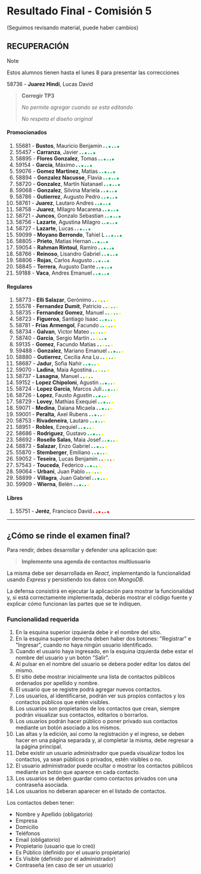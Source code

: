 # Resultado Final - Comisión 5
(Seguimos revisando material, puede haber cambios)

## RECUPERACIÓN
> [!NOTE]
> Estos alumnos tienen hasta el lunes 8 para presentar las correcciones
>
58736 - **Juarez Hindi**, Lucas David           
> **Corregir TP3**
>
> *No permite agregar cuando se esta editando*
>
> *No respeta el diseño original*
>


#### Promocionados
1. 55681 - **Bustos**, Mauricio Benjamin             <img src="./material/verde.png" width="3" height="3"> <img src="./material/verde.png" width="3" height="3"> <img src="./material/verde.png" width="5" height="5"> <img src="./material/verde.png" width="3" height="3"> <img src="./material/verde.png" width="3" height="3"> <img src="./material/verde.png" width="5" height="5">
1. 55457 - **Carranza**, Javier                      <img src="./material/verde.png" width="3" height="3"> <img src="./material/verde.png" width="3" height="3"> <img src="./material/verde.png" width="5" height="5"> <img src="./material/verde.png" width="3" height="3"> <img src="./material/verde.png" width="3" height="3"> <img src="./material/verde.png" width="5" height="5">
1. 58895 - **Flores Gonzalez**, Tomas                <img src="./material/verde.png" width="3" height="3"> <img src="./material/verde.png" width="3" height="3"> <img src="./material/verde.png" width="5" height="5"> <img src="./material/verde.png" width="3" height="3"> <img src="./material/verde.png" width="3" height="3"> <img src="./material/verde.png" width="5" height="5">
1. 59154 - **Garcia**, Máximo                        <img src="./material/verde.png" width="3" height="3"> <img src="./material/verde.png" width="3" height="3"> <img src="./material/verde.png" width="5" height="5"> <img src="./material/verde.png" width="3" height="3"> <img src="./material/verde.png" width="3" height="3"> <img src="./material/verde.png" width="5" height="5">
1. 59076 - **Gomez Martinez**, Matias                <img src="./material/verde.png" width="3" height="3"> <img src="./material/verde.png" width="3" height="3"> <img src="./material/verde.png" width="5" height="5"> <img src="./material/verde.png" width="3" height="3"> <img src="./material/verde.png" width="3" height="3"> <img src="./material/verde.png" width="5" height="5">
1. 58894 - **Gonzalez Nacusse**, Flavia              <img src="./material/verde.png" width="3" height="3"> <img src="./material/verde.png" width="3" height="3"> <img src="./material/verde.png" width="5" height="5"> <img src="./material/verde.png" width="3" height="3"> <img src="./material/verde.png" width="3" height="3"> <img src="./material/verde.png" width="5" height="5">
1. 58720 - **Gonzalez**, Martín Natanael             <img src="./material/verde.png" width="3" height="3"> <img src="./material/verde.png" width="3" height="3"> <img src="./material/verde.png" width="5" height="5"> <img src="./material/verde.png" width="3" height="3"> <img src="./material/verde.png" width="3" height="3"> <img src="./material/verde.png" width="5" height="5">
1. 59068 - **Gonzalez**, Silvina Mariela             <img src="./material/verde.png" width="3" height="3"> <img src="./material/verde.png" width="3" height="3"> <img src="./material/verde.png" width="5" height="5"> <img src="./material/verde.png" width="3" height="3"> <img src="./material/verde.png" width="3" height="3"> <img src="./material/verde.png" width="5" height="5">
1. 58786 - **Gutierrez**, Augusto Pedro              <img src="./material/verde.png" width="3" height="3"> <img src="./material/verde.png" width="3" height="3"> <img src="./material/verde.png" width="5" height="5"> <img src="./material/verde.png" width="3" height="3"> <img src="./material/verde.png" width="3" height="3"> <img src="./material/verde.png" width="5" height="5">
1. 58761 - **Juarez**, Lautaro Andres                <img src="./material/verde.png" width="3" height="3"> <img src="./material/verde.png" width="3" height="3"> <img src="./material/verde.png" width="5" height="5"> <img src="./material/verde.png" width="3" height="3"> <img src="./material/verde.png" width="3" height="3"> <img src="./material/verde.png" width="5" height="5">
1. 58758 - **Juarez**, Milagro Macarena              <img src="./material/verde.png" width="3" height="3"> <img src="./material/verde.png" width="3" height="3"> <img src="./material/verde.png" width="5" height="5"> <img src="./material/verde.png" width="3" height="3"> <img src="./material/verde.png" width="3" height="3"> <img src="./material/verde.png" width="5" height="5">
1. 58721 - **Juncos**, Gonzalo Sebastian             <img src="./material/verde.png" width="3" height="3"> <img src="./material/verde.png" width="3" height="3"> <img src="./material/verde.png" width="5" height="5"> <img src="./material/verde.png" width="3" height="3"> <img src="./material/verde.png" width="3" height="3"> <img src="./material/verde.png" width="5" height="5">
1. 58756 - **Lazarte**, Agustina Milagro             <img src="./material/verde.png" width="3" height="3"> <img src="./material/verde.png" width="3" height="3"> <img src="./material/verde.png" width="5" height="5"> <img src="./material/verde.png" width="3" height="3"> <img src="./material/verde.png" width="3" height="3"> <img src="./material/verde.png" width="5" height="5">
1. 58727 - **Lazarte**, Lucas                        <img src="./material/verde.png" width="3" height="3"> <img src="./material/verde.png" width="3" height="3"> <img src="./material/verde.png" width="5" height="5"> <img src="./material/verde.png" width="3" height="3"> <img src="./material/verde.png" width="3" height="3"> <img src="./material/verde.png" width="5" height="5">
1. 59099 - **Moyano Berrondo**, Tahiel L             <img src="./material/verde.png" width="3" height="3"> <img src="./material/verde.png" width="3" height="3"> <img src="./material/verde.png" width="5" height="5"> <img src="./material/verde.png" width="3" height="3"> <img src="./material/verde.png" width="3" height="3"> <img src="./material/verde.png" width="5" height="5">
1. 58805 - **Prieto**, Matias Hernan                 <img src="./material/verde.png" width="3" height="3"> <img src="./material/verde.png" width="3" height="3"> <img src="./material/verde.png" width="5" height="5"> <img src="./material/verde.png" width="3" height="3"> <img src="./material/verde.png" width="3" height="3"> <img src="./material/verde.png" width="5" height="5">
1. 59054 - **Rahman Rintoul**, Ramiro                <img src="./material/verde.png" width="3" height="3"> <img src="./material/verde.png" width="3" height="3"> <img src="./material/verde.png" width="5" height="5"> <img src="./material/verde.png" width="3" height="3"> <img src="./material/verde.png" width="3" height="3"> <img src="./material/verde.png" width="5" height="5">
1. 58766 - **Reinoso**, Lisandro Gabriel             <img src="./material/verde.png" width="3" height="3"> <img src="./material/verde.png" width="3" height="3"> <img src="./material/verde.png" width="5" height="5"> <img src="./material/verde.png" width="3" height="3"> <img src="./material/verde.png" width="3" height="3"> <img src="./material/verde.png" width="5" height="5">
1. 58806 - **Rojas**, Carlos Augusto                 <img src="./material/verde.png" width="3" height="3"> <img src="./material/verde.png" width="3" height="3"> <img src="./material/verde.png" width="5" height="5"> <img src="./material/verde.png" width="3" height="3"> <img src="./material/verde.png" width="3" height="3"> <img src="./material/verde.png" width="5" height="5">
1. 58845 - **Terrera**, Augusto Dante                <img src="./material/verde.png" width="3" height="3"> <img src="./material/verde.png" width="3" height="3"> <img src="./material/verde.png" width="5" height="5"> <img src="./material/verde.png" width="3" height="3"> <img src="./material/verde.png" width="3" height="3"> <img src="./material/verde.png" width="5" height="5">
1. 59188 - **Vaca**, Andres Emanuel                  <img src="./material/verde.png" width="3" height="3"> <img src="./material/verde.png" width="3" height="3"> <img src="./material/verde.png" width="5" height="5"> <img src="./material/verde.png" width="3" height="3"> <img src="./material/verde.png" width="3" height="3"> <img src="./material/verde.png" width="5" height="5">

#### Regulares
1. 58773 - **Elli Salazar**, Gerónimo                <img src="./material/verde.png" width="3" height="3"> <img src="./material/verde.png" width="3" height="3"> <img src="./material/amarillo.png" width="5" height="5"> <img src="./material/verde.png" width="3" height="3"> <img src="./material/verde.png" width="3" height="3"> <img src="./material/amarillo.png" width="5" height="5">
1. 55578 - **Fernandez Dumit**, Patricio             <img src="./material/verde.png" width="3" height="3"> <img src="./material/verde.png" width="3" height="3"> <img src="./material/amarillo.png" width="5" height="5"> <img src="./material/verde.png" width="3" height="3"> <img src="./material/verde.png" width="3" height="3"> <img src="./material/amarillo.png" width="5" height="5">
1. 58735 - **Fernandez Gomez**, Manuel               <img src="./material/verde.png" width="3" height="3"> <img src="./material/verde.png" width="3" height="3"> <img src="./material/amarillo.png" width="5" height="5"> <img src="./material/verde.png" width="3" height="3"> <img src="./material/verde.png" width="3" height="3"> <img src="./material/amarillo.png" width="5" height="5">
1. 58723 - **Figueroa**, Santiago Isaac              <img src="./material/verde.png" width="3" height="3"> <img src="./material/verde.png" width="3" height="3"> <img src="./material/verde.png" width="5" height="5"> <img src="./material/verde.png" width="3" height="3"> <img src="./material/verde.png" width="3" height="3"> <img src="./material/amarillo.png" width="5" height="5">
1. 58781 - **Frias Armengol**, Facundo               <img src="./material/verde.png" width="3" height="3"> <img src="./material/verde.png" width="3" height="3"> <img src="./material/amarillo.png" width="5" height="5"> <img src="./material/verde.png" width="3" height="3"> <img src="./material/verde.png" width="3" height="3"> <img src="./material/amarillo.png" width="5" height="5">
1. 58734 - **Galvan**, Victor Mateo                  <img src="./material/verde.png" width="3" height="3"> <img src="./material/verde.png" width="3" height="3"> <img src="./material/amarillo.png" width="5" height="5"> <img src="./material/verde.png" width="3" height="3"> <img src="./material/verde.png" width="3" height="3"> <img src="./material/amarillo.png" width="5" height="5">
1. 58740 - **Garcia**, Sergio Martín                 <img src="./material/verde.png" width="3" height="3"> <img src="./material/verde.png" width="3" height="3"> <img src="./material/amarillo.png" width="5" height="5"> <img src="./material/verde.png" width="3" height="3"> <img src="./material/verde.png" width="3" height="3"> <img src="./material/verde.png" width="5" height="5">
1. 59135 - **Gomez**, Facundo Matias                 <img src="./material/verde.png" width="3" height="3"> <img src="./material/verde.png" width="3" height="3"> <img src="./material/amarillo.png" width="5" height="5"> <img src="./material/verde.png" width="3" height="3"> <img src="./material/rojo.png" width="3" height="3"> <img src="./material/amarillo.png" width="5" height="5">
1. 59488 - **Gonzalez**, Mariano Emanuel             <img src="./material/verde.png" width="3" height="3"> <img src="./material/verde.png" width="3" height="3"> <img src="./material/verde.png" width="5" height="5"> <img src="./material/verde.png" width="3" height="3"> <img src="./material/verde.png" width="3" height="3"> <img src="./material/amarillo.png" width="5" height="5">
1. 58880 - **Gutierrez**, Cecilia Ana Lu             <img src="./material/verde.png" width="3" height="3"> <img src="./material/verde.png" width="3" height="3"> <img src="./material/amarillo.png" width="5" height="5"> <img src="./material/verde.png" width="3" height="3"> <img src="./material/verde.png" width="3" height="3"> <img src="./material/amarillo.png" width="5" height="5">
1. 58687 - **Jadur**, Sofia Nahir                    <img src="./material/verde.png" width="3" height="3"> <img src="./material/verde.png" width="3" height="3"> <img src="./material/verde.png" width="5" height="5"> <img src="./material/verde.png" width="3" height="3"> <img src="./material/verde.png" width="3" height="3"> <img src="./material/amarillo.png" width="5" height="5">
1. 59070 - **Ladina**, Maia Agostina                 <img src="./material/verde.png" width="3" height="3"> <img src="./material/verde.png" width="3" height="3"> <img src="./material/amarillo.png" width="5" height="5"> <img src="./material/verde.png" width="3" height="3"> <img src="./material/verde.png" width="3" height="3"> <img src="./material/amarillo.png" width="5" height="5">
1. 58737 - **Lasagna**, Manuel                       <img src="./material/verde.png" width="3" height="3"> <img src="./material/verde.png" width="3" height="3"> <img src="./material/amarillo.png" width="5" height="5"> <img src="./material/verde.png" width="3" height="3"> <img src="./material/verde.png" width="3" height="3">
1. 59152 - **Lopez Chipoloni**, Agustin              <img src="./material/verde.png" width="3" height="3"> <img src="./material/verde.png" width="3" height="3"> <img src="./material/verde.png" width="5" height="5"> <img src="./material/verde.png" width="3" height="3"> <img src="./material/verde.png" width="3" height="3"> <img src="./material/amarillo.png" width="5" height="5">
1. 58724 - **Lopez Garcia**, Marcos Juli             <img src="./material/verde.png" width="3" height="3"> <img src="./material/verde.png" width="3" height="3"> <img src="./material/verde.png" width="5" height="5"> <img src="./material/verde.png" width="3" height="3"> <img src="./material/verde.png" width="3" height="3"> <img src="./material/amarillo.png" width="5" height="5">
1. 58726 - **Lopez**, Fausto Agustin                 <img src="./material/verde.png" width="3" height="3"> <img src="./material/verde.png" width="3" height="3"> <img src="./material/verde.png" width="5" height="5"> <img src="./material/verde.png" width="3" height="3"> <img src="./material/verde.png" width="3" height="3"> <img src="./material/amarillo.png" width="5" height="5">
1. 58729 - **Lovey**, Mathias Exequiel               <img src="./material/verde.png" width="3" height="3"> <img src="./material/verde.png" width="3" height="3"> <img src="./material/verde.png" width="5" height="5"> <img src="./material/verde.png" width="3" height="3"> <img src="./material/verde.png" width="3" height="3"> <img src="./material/amarillo.png" width="5" height="5">
1. 59071 - **Medina**, Daiana Micaela                <img src="./material/verde.png" width="3" height="3"> <img src="./material/verde.png" width="3" height="3"> <img src="./material/verde.png" width="5" height="5"> <img src="./material/verde.png" width="3" height="3"> <img src="./material/verde.png" width="3" height="3"> <img src="./material/amarillo.png" width="5" height="5">
1. 59001 - **Peralta**, Axel Rubens                  <img src="./material/verde.png" width="3" height="3"> <img src="./material/verde.png" width="3" height="3"> <img src="./material/verde.png" width="5" height="5"> <img src="./material/verde.png" width="3" height="3"> <img src="./material/verde.png" width="3" height="3"> <img src="./material/amarillo.png" width="5" height="5">
1. 58753 - **Rivadeneira**, Lautaro                  <img src="./material/verde.png" width="3" height="3"> <img src="./material/verde.png" width="3" height="3"> <img src="./material/verde.png" width="5" height="5"> <img src="./material/verde.png" width="3" height="3"> <img src="./material/verde.png" width="3" height="3"> <img src="./material/amarillo.png" width="5" height="5">
1. 58951 - **Robles**, Ezequiel                      <img src="./material/verde.png" width="3" height="3"> <img src="./material/verde.png" width="3" height="3"> <img src="./material/verde.png" width="5" height="5"> <img src="./material/verde.png" width="3" height="3"> <img src="./material/verde.png" width="3" height="3"> <img src="./material/amarillo.png" width="5" height="5">
1. 58686 - **Rodriguez**, Gustavo                    <img src="./material/verde.png" width="3" height="3"> <img src="./material/verde.png" width="3" height="3"> <img src="./material/verde.png" width="5" height="5"> <img src="./material/verde.png" width="3" height="3"> <img src="./material/verde.png" width="3" height="3"> <img src="./material/amarillo.png" width="5" height="5">
1. 58692 - **Rosello Salas**, Maia Josef             <img src="./material/verde.png" width="3" height="3"> <img src="./material/verde.png" width="3" height="3"> <img src="./material/verde.png" width="5" height="5"> <img src="./material/verde.png" width="3" height="3"> <img src="./material/verde.png" width="3" height="3"> <img src="./material/amarillo.png" width="5" height="5">
1. 58873 - **Salazar**, Enzo Gabriel                 <img src="./material/verde.png" width="3" height="3"> <img src="./material/verde.png" width="3" height="3"> <img src="./material/verde.png" width="5" height="5"> <img src="./material/verde.png" width="3" height="3"> <img src="./material/verde.png" width="3" height="3"> <img src="./material/amarillo.png" width="5" height="5">
1. 55870 - **Stemberger**, Emiliano                  <img src="./material/verde.png" width="3" height="3"> <img src="./material/verde.png" width="3" height="3"> <img src="./material/verde.png" width="5" height="5"> <img src="./material/verde.png" width="3" height="3"> <img src="./material/verde.png" width="3" height="3"> <img src="./material/amarillo.png" width="5" height="5">
1. 59052 - **Teseira**, Lucas Benjamin               <img src="./material/verde.png" width="3" height="3"> <img src="./material/rojo.png" width="3" height="3"> <img src="./material/amarillo.png" width="5" height="5"> <img src="./material/verde.png" width="3" height="3"> <img src="./material/rojo.png" width="3" height="3"> <img src="./material/amarillo.png" width="5" height="5">
1. 57543 - **Touceda**, Federico                     <img src="./material/verde.png" width="3" height="3"> <img src="./material/verde.png" width="3" height="3"> <img src="./material/verde.png" width="5" height="5"> <img src="./material/verde.png" width="3" height="3"> <img src="./material/verde.png" width="3" height="3"> <img src="./material/amarillo.png" width="5" height="5">
1. 59064 - **Urbani**, Juan Pablo                    <img src="./material/verde.png" width="3" height="3"> <img src="./material/verde.png" width="3" height="3"> <img src="./material/amarillo.png" width="5" height="5"> <img src="./material/verde.png" width="3" height="3"> <img src="./material/verde.png" width="3" height="3"> <img src="./material/amarillo.png" width="5" height="5">
1. 58899 - **Villagra**, Juan Gabriel                <img src="./material/verde.png" width="3" height="3"> <img src="./material/verde.png" width="3" height="3"> <img src="./material/verde.png" width="5" height="5"> <img src="./material/verde.png" width="3" height="3"> <img src="./material/verde.png" width="3" height="3"> <img src="./material/amarillo.png" width="5" height="5">
1. 59909 - **Wierna**, Belén                         <img src="./material/verde.png" width="3" height="3"> <img src="./material/verde.png" width="3" height="3"> <img src="./material/verde.png" width="5" height="5"> <img src="./material/verde.png" width="3" height="3"> <img src="./material/rojo.png" width="3" height="3"> <img src="./material/amarillo.png" width="5" height="5">

#### Libres
1. 55751 - **Jeréz**, Francisco David                <img src="./material/rojo.png" width="3" height="3"> <img src="./material/rojo.png" width="3" height="3"> <img src="./material/rojo.png" width="5" height="5"> <img src="./material/rojo.png" width="3" height="3"> <img src="./material/rojo.png" width="3" height="3"> <img src="./material/rojo.png" width="5" height="5">
---
## ¿Cómo se rinde el examen final?

Para rendir, debes desarrollar y defender una aplicación que:

> **Implemente una agenda de contactos multiusuario**

La misma debe ser desarrollada en *React*, implementando la funcionalidad usando *Express* y persistiendo los datos con *MongoDB*.

La defensa consistirá en ejecutar la aplicación para mostrar la funcionalidad y, si está correctamente implementada, deberás mostrar el código fuente y explicar cómo funcionan las partes que se te indiquen.

### Funcionalidad requerida
1. En la esquina superior izquierda debe ir el nombre del sitio.
2. En la esquina superior derecha deben haber dos botones: "Registrar" e "Ingresar", cuando no haya ningún usuario identificado.
3. Cuando el usuario haya ingresado, en la esquina izquierda debe estar el nombre del usuario y un botón "Salir".
4. Al pulsar en el nombre del usuario se debera poder editar los datos del mismo.
5. El sitio debe mostrar inicialmente una lista de contactos públicos ordenados por apellido y nombre.
6. El usuario que se registre podrá agregar nuevos contactos.
7. Los usuarios, al identificarse, podrán ver sus propios contactos y los contactos públicos que estén visibles.
8. Los usuarios son propietarios de los contactos que crean, siempre podrán visualizar sus contactos, editarlos o borrarlos. 
9. Los usuarios podrán hacer público o poner privado sus contactos mediante un botón asociado a los mismos.
10. Las altas y la edición, así como la registración y el ingreso, se deben hacer en una página separada y, al completar la misma, debe regresar a la página principal.
11. Debe existir un usuario administrador que pueda visualizar todos los contactos, ya sean públicos o privados, estén visibles o no.
12. El usuario administrador puede ocultar o mostrar los contactos públicos mediante un botón que aparece en cada contacto.
13. Los usuarios se deben guardar como contactos privados con una contraseña asociada. 
14. Los usuarios no deberan aparecer en el listado de contactos.

Los contactos deben tener:
- Nombre y Apellido (obligatorio)
- Empresa     
- Domicilio   
- Teléfonos 
- Email       (obligatorio)
- Propietario (usuario que lo creó)
- Es Público  (definido por el usuario propietario)
- Es Visible  (definido por el administrador)
- Contraseña  (en caso de ser un usuario)